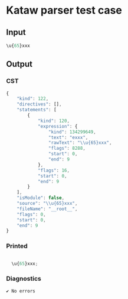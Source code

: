 # Kataw parser test case

## Input

`````js
\u{65}xxx
`````

## Output

### CST

```javascript
{
    "kind": 122,
    "directives": [],
    "statements": [
        {
            "kind": 120,
            "expression": {
                "kind": 134299649,
                "text": "exxx",
                "rawText": "\\u{65}xxx",
                "flags": 8288,
                "start": 0,
                "end": 9
            },
            "flags": 16,
            "start": 0,
            "end": 9
        }
    ],
    "isModule": false,
    "source": "\\u{65}xxx",
    "fileName": "__root__",
    "flags": 0,
    "start": 0,
    "end": 9
}
```

### Printed

```javascript

  \u{65}xxx;

```

### Diagnostics

```javascript
✔ No errors
```

